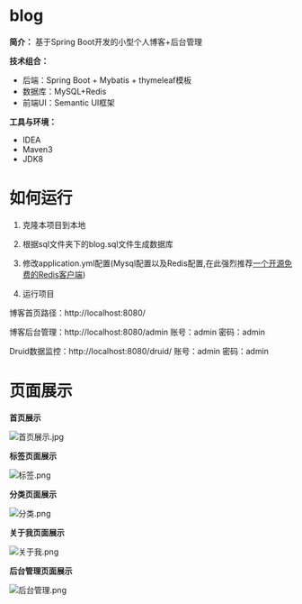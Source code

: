 # blog

**简介：** 基于Spring Boot开发的小型个人博客+后台管理

**技术组合：**

* 后端：Spring Boot + Mybatis + thymeleaf模板
* 数据库：MySQL+Redis
* 前端UI：Semantic UI框架

**工具与环境：**

* IDEA
* Maven3
* JDK8


# 如何运行

1. 克隆本项目到本地

2. 根据sql文件夹下的blog.sql文件生成数据库
3. 修改application.yml配置(Mysql配置以及Redis配置,在此强烈推荐[一个开源免费的Redis客户端](https://github.com/cinience/RedisStudio))
4. 运行项目

博客首页路径：http://localhost:8080/

博客后台管理：http://localhost:8080/admin  账号：admin 密码：admin

Druid数据监控：http://localhost:8080/druid/ 账号：admin 密码：admin

# 页面展示

**首页展示**

![首页展示.jpg](https://i.loli.net/2020/04/11/YO3ykTIUKn4DvXh.png)



**标签页面展示**

![标签.png](https://i.loli.net/2020/04/11/OAVoacspbzNYGjX.png)

**分类页面展示**

![分类.png](https://i.loli.net/2020/04/11/NxabmSRIH1CkMDE.png)

**关于我页面展示**

![关于我.png](https://i.loli.net/2020/04/11/ylv5s3VKjC2ur67.png)

**后台管理页面展示**

![后台管理.png](https://i.loli.net/2020/04/11/rVCk4flHwYMpFvD.png)





